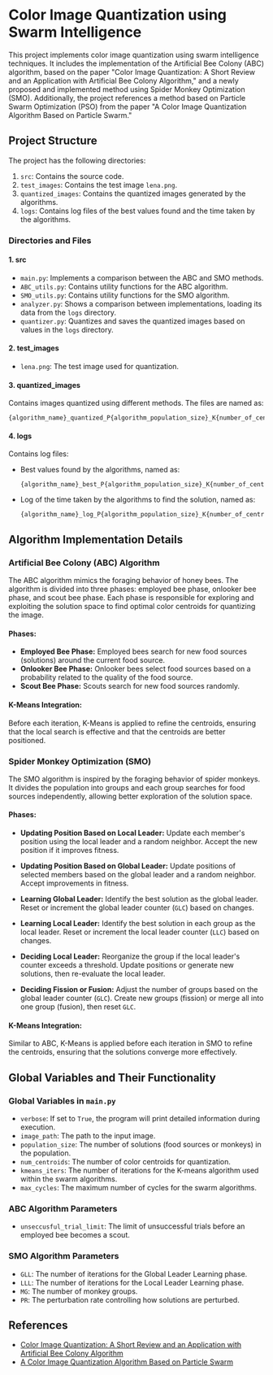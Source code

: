 # Color Image Quantization using Swarm Intelligence

This project implements color image quantization using swarm intelligence techniques. It includes the implementation of the Artificial Bee Colony (ABC) algorithm, based on the paper "Color Image Quantization: A Short Review and an Application with Artificial Bee Colony Algorithm," and a newly proposed and implemented method using Spider Monkey Optimization (SMO). Additionally, the project references a method based on Particle Swarm Optimization (PSO) from the paper "A Color Image Quantization Algorithm Based on Particle Swarm."

## Project Structure

The project has the following directories:

1. `src`: Contains the source code.
2. `test_images`: Contains the test image `lena.png`.
3. `quantized_images`: Contains the quantized images generated by the algorithms.
4. `logs`: Contains log files of the best values found and the time taken by the algorithms.

### Directories and Files

#### 1. src

- `main.py`: Implements a comparison between the ABC and SMO methods.
- `ABC_utils.py`: Contains utility functions for the ABC algorithm.
- `SMO_utils.py`: Contains utility functions for the SMO algorithm.
- `analyzer.py`: Shows a comparison between implementations, loading its data from the `logs` directory.
- `quantizer.py`: Quantizes and saves the quantized images based on values in the `logs` directory.

#### 2. test_images

- `lena.png`: The test image used for quantization.

#### 3. quantized_images

Contains images quantized using different methods. The files are named as:
```
{algorithm_name}_quantized_P{algorithm_population_size}_K{number_of_centroids}_C{number_of_cycles}_{test_image_name}.png
```

#### 4. logs

Contains log files:
- Best values found by the algorithms, named as:
  ```
  {algorithm_name}_best_P{algorithm_population_size}_K{number_of_centroids}_C{number_of_cycles}.txt
  ```
- Log of the time taken by the algorithms to find the solution, named as:
  ```
  {algorithm_name}_log_P{algorithm_population_size}_K{number_of_centroids}_C{number_of_cycles}.csv
  ```

## Algorithm Implementation Details

### Artificial Bee Colony (ABC) Algorithm

The ABC algorithm mimics the foraging behavior of honey bees. The algorithm is divided into three phases: employed bee phase, onlooker bee phase, and scout bee phase. Each phase is responsible for exploring and exploiting the solution space to find optimal color centroids for quantizing the image.

#### Phases:
- **Employed Bee Phase:** Employed bees search for new food sources (solutions) around the current food source.
- **Onlooker Bee Phase:** Onlooker bees select food sources based on a probability related to the quality of the food source.
- **Scout Bee Phase:** Scouts search for new food sources randomly.

#### K-Means Integration:
Before each iteration, K-Means is applied to refine the centroids, ensuring that the local search is effective and that the centroids are better positioned.

### Spider Monkey Optimization (SMO)

The SMO algorithm is inspired by the foraging behavior of spider monkeys. It divides the population into groups and each group searches for food sources independently, allowing better exploration of the solution space.

#### Phases:
- **Updating Position Based on Local Leader:** Update each member's position using the local leader and a random neighbor. Accept the new position if it improves fitness.

- **Updating Position Based on Global Leader:** Update positions of selected members based on the global leader and a random neighbor. Accept improvements in fitness.

- **Learning Global Leader:** Identify the best solution as the global leader. Reset or increment the global leader counter (`GLC`) based on changes.

- **Learning Local Leader:** Identify the best solution in each group as the local leader. Reset or increment the local leader counter (`LLC`) based on changes.

- **Deciding Local Leader:** Reorganize the group if the local leader's counter exceeds a threshold. Update positions or generate new solutions, then re-evaluate the local leader.

- **Deciding Fission or Fusion:** Adjust the number of groups based on the global leader counter (`GLC`). Create new groups (fission) or merge all into one group (fusion), then reset `GLC`.


#### K-Means Integration:
Similar to ABC, K-Means is applied before each iteration in SMO to refine the centroids, ensuring that the solutions converge more effectively.

## Global Variables and Their Functionality

### Global Variables in `main.py`

- `verbose`: If set to `True`, the program will print detailed information during execution.
- `image_path`: The path to the input image.
- `population_size`: The number of solutions (food sources or monkeys) in the population.
- `num_centroids`: The number of color centroids for quantization.
- `kmeans_iters`: The number of iterations for the K-means algorithm used within the swarm algorithms.
- `max_cycles`: The maximum number of cycles for the swarm algorithms.

### ABC Algorithm Parameters

- `unseccusful_trial_limit`: The limit of unsuccessful trials before an employed bee becomes a scout.

### SMO Algorithm Parameters

- `GLL`: The number of iterations for the Global Leader Learning phase.
- `LLL`: The number of iterations for the Local Leader Learning phase.
- `MG`: The number of monkey groups.
- `PR`: The perturbation rate controlling how solutions are perturbed.

## References

- [Color Image Quantization: A Short Review and an Application with Artificial Bee Colony Algorithm](https://avesis.erciyes.edu.tr/yayin/c249fedb-9cb5-45a4-89f5-2d559ddbd69f/color-image-quantization-a-short-review-and-an-application-with-artificial-bee-colony-algorithm/document.pdf)
- [A Color Image Quantization Algorithm Based on Particle Swarm](https://informatica.si/index.php/informatica/article/download/40/34)
